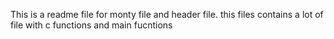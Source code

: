 This is a readme file for monty file and header file.
this files contains a lot of file with c functions and main fucntions